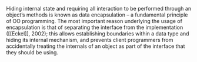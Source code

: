 Hiding internal state and requiring all interaction to be performed through an object’s methods is known as data encapsulation – a fundamental principle of OO programming. The most important reason underlying the usage of encapsulation is that of separating the interface from the implementation ([[Eckel]], 2002); this allows establishing boundaries within a data type and hiding its internal mechanism, and prevents client programmers from accidentally treating the internals of an object as part of the interface that they should be using.
